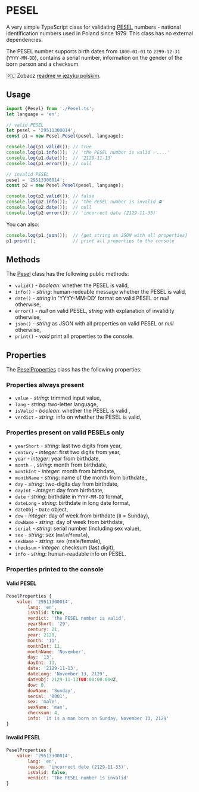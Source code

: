 # PESEL

A very simple TypeScript class for validating [PESEL](https://en.wikipedia.org/wiki/PESEL) numbers - national identification numbers used in Poland since 1979. This class has no external dependencies.

The PESEL number supports birth dates from `1800-01-01` to `2299-12-31` (`YYYY-MM-DD`), contains a serial number, information on the gender of the born person and a checksum.

🇵🇱 Zobacz [readme w języku polskim](README_pl.md).

## Usage

```typescript
import {Pesel} from './Pesel.ts';
let language = 'en';

// valid PESEL
let pesel = '29511300014';
const p1 = new Pesel.Pesel(pesel, language);

console.log(p1.valid()); // true
console.log(p1.info());  // 'the PESEL number is valid ✅....'
console.log(p1.date());  // '2129-11-13'
console.log(p1.error()); // null

// invalid PESEL
pesel = '29513300014';
const p2 = new Pesel.Pesel(pesel, language);

console.log(p2.valid()); // false
console.log(p2.info());  // 'the PESEL number is invalid ⛔'
console.log(p2.date());  // null
console.log(p2.error()); // 'incorrect date (2129-11-33)'
```

You can also:

```typescript
console.log(p1.json());  // {get string as JSON with all properties}
p1.print();              // print all properties to the console
```

## Methods

The [Pesel](./bin/Pesel.ts) class has the following public methods:

- `valid()` - _boolean_: whether the PESEL is valid,
- `info()` - _string_: human-redeable message whether the PESEL is valid,
- `date()` - _string_ in 'YYYY-MM-DD' format on valid PESEL or _null_ otherwise,
- `error()` - _null_ on valid PESEL, _string_ with explanation of invalidity otherwise,
- `json()` - _string_ as JSON with all properties on valid PESEL or _null_ otherwise,
- `print()` - _void_ print all properties to the console.

## Properties

The [PeselProperties](./bin/Pesel.ts) class has the following properties:

### Properties always present

- `value` - _string_: trimmed input value,
- `lang` - _string_: two-letter language,
- `isValid` - _boolean_: whether the PESEL is valid ,
- `verdict` - _string_: info on whether the PESEL is valid,

### Properties present on valid PESELs only

- `yearShort` - _string_: last two digits from year,
- `century` - _integer_: first two digits from year,
- `year` - _integer_: year from birthdate,
- `month` - , _string_: month from birthdate,
- `monthInt` - _integer_: month from birthdate,
- `monthName` - _string_: name of the month from birthdate,,
- `day` - _string_: two-digits day from birthdate,
- `dayInt` - _integer_: day from birthdate,
- `date` - _string_: birthdate in `YYYY-MM-DD` format,
- `dateLong` - _string_: birthdate in long date format,
- `dateObj` - `Date` object,
- `dow` - _integer_: day of week from birthdate (`0` = Sunday),
- `dowName` - _string_: day of week from birthdate,
- `serial` - _string_: serial number (including sex value),
- `sex` - _string_: sex (`male`/`female`),
- `sexName` - _string_: sex (male/female),
- `checksum` - _integer_: checksum (last digit),
- `info` - _string_: human-readable info on PESEL.

### Properties printed to the console

#### Valid PESEL

```javascript
PeselProperties {
    value: '29511300014',
        lang: 'en',
        isValid: true,
        verdict: 'the PESEL number is valid',
        yearShort: '29',
        century: 21,
        year: 2129,
        month: '11',
        monthInt: 11,
        monthName: 'November',
        day: '13',
        dayInt: 13,
        date: '2129-11-13',
        dateLong: 'November 13, 2129',
        dateObj: 2129-11-13T00:00:00.000Z,
        dow: 0,
        dowName: 'Sunday',
        serial: '0001',
        sex: 'male',
        sexName: 'man',
        checksum: 4,
        info: 'It is a man born on Sunday, November 13, 2129'
}
```

#### Invalid PESEL

```javascript
PeselProperties {
    value: '29513300014',
        lang: 'en',
        reason: 'incorrect date (2129-11-33)',
        isValid: false,
        verdict: 'the PESEL number is invalid'
}
```
